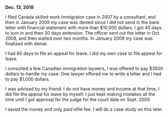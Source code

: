 
**Dec. 13, 2018**<br>

I filed Canada skilled work immigraton case in 2007 by a consultant, and then in January 2009 my case was denied since I did not send in the bank letter with financial statement with more than $10,000 dollars. I got 45 days to turn in and then 30 days extension. The officer sent out the letter in Oct. 2008, and then waited over two months. In January 2009 my case was finalized with denial. 

I had 60 days to file an appeal for leave. I did my own case to file appeal for leave. 

I consulted a few Canadian immigration laywers, I was offered to pay $3500 dollars to handle my case. One lawyer offered me to write a letter and I had to pay $1,000 dollars. 

I was advised by my friend. I do not have money and income at that time, I did file the appeal for leave by myself. I just kept making mistakes all the time until I got approval for the judge for the court date on Sept. 2009. 

I saved the money and only paid efile fee. I will do a case study on this later. 
